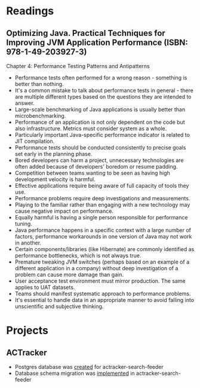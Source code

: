 # Readings

## Optimizing Java. Practical Techniques for Improving JVM Application Performance (ISBN: 978-1-49-203927-3)

Chapter 4: Performance Testing Patterns and Antipatterns

- Performance tests often performed for a wrong reason - something is better than nothing.
- It's a common mistake to talk about performance tests in general - there are multiple different types based on the
  questions they are intended to answer.
- Large-scale benchmarking of Java applications is usually better than microbenchmarking.
- Performance of an application is not only dependent on the code but also infrastructure. Metrics must consider system
  as a whole.
- Particularly important Java-specific performance indicator is related to JIT compilation.
- Performance tests should be conducted consistently to precise goals set early in the planning phase.
- Bored developers can harm a project, unnecessary technologies are often added because of developers' boredom or resume
  padding.
- Competition between teams wanting to be seen as having high development velocity is harmful.
- Effective applications require being aware of full capacity of tools they use.
- Performance problems require deep investigations and measurements.
- Playing to the familiar rather than engaging with a new technology may cause negative impact on performance.
- Equally harmful is having a single person responsible for performance tuning.
- Java performance happens in a specific context with a large number of factors, performance workarounds in one version
  of Java may not work in another.
- Certain components/libraries (like Hibernate) are commonly identified as performance bottlenecks, which is not always
  true.
- Premature tweaking JVM switches (perhaps based on an example of a different application in a company) without deep
  investigation of a problem can cause more damage than gain.
- User acceptance test environment must mirror production. The same applies to UAT datasets.
- Teams should manifest systematic approach to performance problems.
- It's essential to handle data in an appropriate manner to avoid falling into unscientific and subjective thinking.

# Projects

## ACTracker

- Postgres database was [created](https://github.com/marcinciapa/equino-kubernetes/pull/1) for actracker-search-feeder
- Database schema migration was [implemented](https://github.com/marcinciapa/actracker-search-feeder/pull/20)
  in actracker-search-feeder
